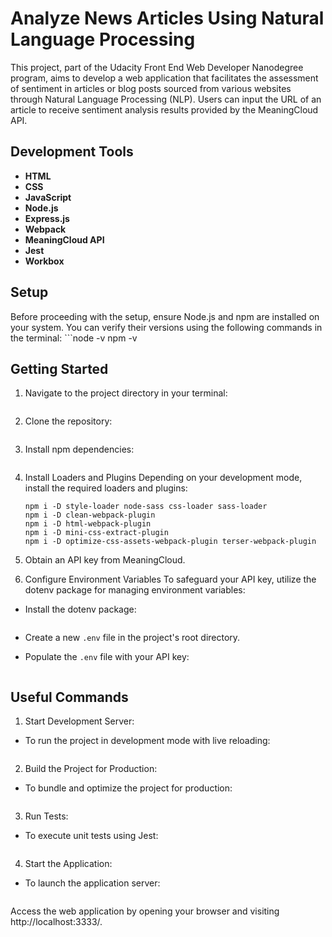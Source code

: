 # Analyze News Articles Using Natural Language Processing
  This project, part of the Udacity Front End Web Developer Nanodegree program, aims to develop a web application that facilitates the assessment of sentiment in articles or blog posts sourced from various websites through Natural Language Processing (NLP). Users can input the URL of an article to receive sentiment analysis results provided by the MeaningCloud API.

## Development Tools
- **HTML**
- **CSS**
- **JavaScript**
- **Node.js**
- **Express.js**
- **Webpack**
- **MeaningCloud API**
- **Jest**
- **Workbox**


## Setup
Before proceeding with the setup, ensure Node.js and npm are installed on your system. You can verify their versions using the following commands in the terminal:
    ```node -v
      npm -v

## Getting Started
1. Navigate to the project directory in your terminal:
   ```cd <project-directory>

3. Clone the repository:
   ```git clone <repository-url>

5. Install npm dependencies:
    ```npm install

7. Install Loaders and Plugins
  Depending on your development mode, install the required loaders and plugins:
    ```npm i -D @babel/core @babel/preset-env babel-loader
    npm i -D style-loader node-sass css-loader sass-loader
    npm i -D clean-webpack-plugin
    npm i -D html-webpack-plugin
    npm i -D mini-css-extract-plugin
    npm i -D optimize-css-assets-webpack-plugin terser-webpack-plugin

9. Obtain an API key from MeaningCloud.

10. Configure Environment Variables
  To safeguard your API key, utilize the dotenv package for managing environment variables:
  - Install the dotenv package:
    ```npm install dotenv

- Create a new `.env` file in the project's root directory.

- Populate the `.env` file with your API key:
    ```API_KEY=**************************

## Useful Commands
1. Start Development Server:
  - To run the project in development mode with live reloading:
    ```npm run build-dev

2. Build the Project for Production:
  - To bundle and optimize the project for production:
    ```npm run build-prod

3. Run Tests:
   
  - To execute unit tests using Jest:
    ```npm test

4. Start the Application:
  - To launch the application server:
    ```npm start

Access the web application by opening your browser and visiting http://localhost:3333/.
